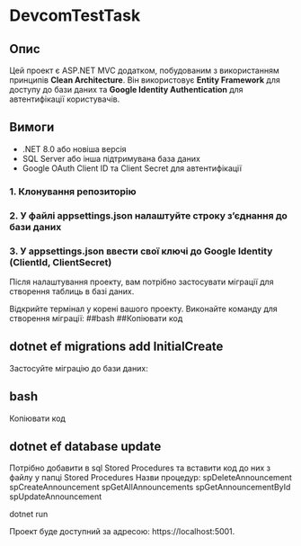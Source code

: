 # DevcomTestTask

## Опис
Цей проект є ASP.NET MVC додатком, побудованим з використанням принципів **Clean Architecture**. Він використовує **Entity Framework** для доступу до бази даних та **Google Identity Authentication** для автентифікації користувачів.

## Вимоги
- .NET 8.0 або новіша версія
- SQL Server або інша підтримувана база даних
- Google OAuth Client ID та Client Secret для автентифікації

### 1. Клонування репозиторію
### 2. У файлі appsettings.json налаштуйте строку з’єднання до бази даних
### 3. У appsettings.json ввести свої ключі до Google Identity (ClientId, ClientSecret)

Після налаштування проекту, вам потрібно застосувати міграції для створення таблиць в базі даних.

Відкрийте термінал у корені вашого проекту.
Виконайте команду для створення міграції:
##bash
##Копіювати код
## dotnet ef migrations add InitialCreate
Застосуйте міграцію до бази даних:
## bash
Копіювати код
## dotnet ef database update

Потрібно добавити в sql Stored Procedures та вставити код до них з файлу у папці Stored Procedures
Назви процедур:
spDeleteAnnouncement
spCreateAnnouncement
spGetAllAnnouncements
spGetAnnouncementById
spUpdateAnnouncement

dotnet run

Проект буде доступний за адресою: https://localhost:5001.

